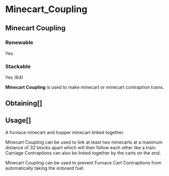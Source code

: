 # Minecart_Coupling

## Minecart Coupling

### Renewable

Yes

### Stackable

Yes (64)

**Minecart Coupling** is used to make minecart or minecart contraption trains.

## Obtaining[]

## Usage[]

A furnace minecart and hopper minecart linked together.

Minecart Coupling can be used to link at least two minecarts at a maximum distance of 32 blocks apart which will then follow each other like a train. Carriage Contraptions can also be linked together by the carts on the end.

Minecart Coupling can be used to prevent Furnace Cart Contraptions from automatically taking the onboard fuel.
